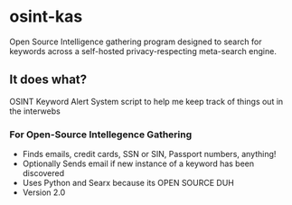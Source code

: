 # osint-kas
Open Source Intelligence gathering program designed to search for keywords across a self-hosted privacy-respecting meta-search engine.

## It does what?
OSINT Keyword Alert System script to help me keep track of things out in the interwebs

### For Open-Source Intellegence Gathering ###

* Finds emails, credit cards, SSN or SIN, Passport numbers, anything!
* Optionally Sends email if new instance of a keyword has been discovered
* Uses Python and Searx because its OPEN SOURCE DUH
* Version 2.0
